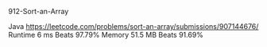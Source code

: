 912-Sort-an-Array

Java
https://leetcode.com/problems/sort-an-array/submissions/907144676/
Runtime
6 ms
Beats
97.79%
Memory
51.5 MB
Beats
91.69%
